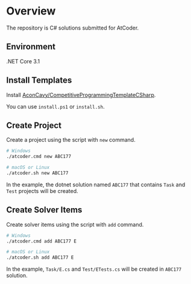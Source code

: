# Overview

The repository is C# solutions submitted for AtCoder.

## Environment

.NET Core 3.1

## Install Templates

Install [AconCavy/CompetitiveProgrammingTemplateCSharp](https://github.com/AconCavy/CompetitiveProgrammingTemplateCSharp).

You can use `install.ps1` or `install.sh`.

## Create Project

Create a project using the script with `new` command.

```sh
# Windows
./atcoder.cmd new ABC177

# macOS or Linux
./atcoder.sh new ABC177
```

In the example, the dotnet solution named `ABC177` that contains `Task` and `Test` projects will be created.

## Create Solver Items

Create solver items using the script with `add` command.

```sh
# Windows
./atcoder.cmd add ABC177 E

# macOS or Linux
./atcoder.sh add ABC177 E
```

In the example, `Task/E.cs` and `Test/ETests.cs` will be created in `ABC177` solution.
